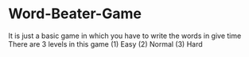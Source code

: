 # Word-Beater-Game
It is just a basic game in which you have to write the words in give time
There are 3 levels in this game (1) Easy (2) Normal (3) Hard
